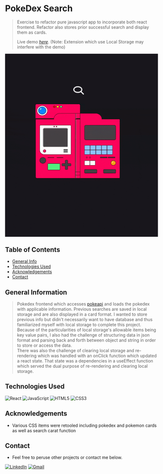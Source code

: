 # PokeDex Search

> Exercise to refactor pure javascript app to incorporate both react frontend.
> Refactor also stores prior successful search and display them as cards.
> 
> Live demo [_here_](https://shouwangh.github.io/Search-PokeDex/). (Note: Extension which use Local Storage may interfere with the demo)

<img src="public/previewgif/pokemonsearch.gif" align="center">

## Table of Contents
* [General Info](#general-information)
* [Technologies Used](#technologies-used)
* [Acknowledgements](#acknowledgements)
* [Contact](#contact)


## General Information
> Pokedex frontend which accesses [pokeapi](https://pokeapi.co/) and loads the pokedex with applicable information. 
> Previous searches are saved in local storage and are also displayed in a card format. I wanted to store previous info but didn't necessarily 
> want to have database and thus familiarized myself with local storage to complete this project. Because of the particularities of local storage's
> allowable items being key value pairs, I also had the challenge of structuring data in json format and parsing back and forth between object and string
> in order to store or access the data.  
> There was also the challenge of clearing local storage and re-rendering which was handled with an onClick function which updated a react state. 
> That state was a dependencies in a useEffect function which served the dual purpose of re-rendering and clearing local storage.


## Technologies Used
![React](https://img.shields.io/badge/react-%2320232a.svg?style=for-the-badge&logo=react&logoColor=%2361DAFB)
![JavaScript](https://img.shields.io/badge/javascript-%23323330.svg?style=for-the-badge&logo=javascript&logoColor=%23F7DF1E)
![HTML5](https://img.shields.io/badge/html5-%23E34F26.svg?style=for-the-badge&logo=html5&logoColor=white)
![CSS3](https://img.shields.io/badge/css3-%231572B6.svg?style=for-the-badge&logo=css3&logoColor=white)


## Acknowledgements
- Various CSS items were retooled including pokedex and pokemon cards as well as search carat function

## Contact
- Feel free to peruse other projects or contact me below.

[![LinkedIn](https://img.shields.io/badge/linkedin-%230077B5.svg?style=for-the-badge&logo=linkedin&logoColor=white)](https://www.linkedin.com/in/shouwang-huang-71155ab7/)
[![Gmail](https://img.shields.io/badge/Gmail-D14836?style=for-the-badge&logo=gmail&logoColor=white)](mailto:shouwangh82@gmail.com)

